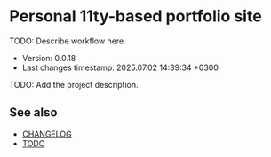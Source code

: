 <!--
@since 2024.05.04, 21:07
@changed 2024.05.04, 21:07
-->

# Personal 11ty-based portfolio site

TODO: Describe workflow here.

- Version: 0.0.18
- Last changes timestamp: 2025.07.02 14:39:34 +0300

TODO: Add the project description.

## See also

- [CHANGELOG](CHANGELOG.md)
- [TODO](TODO.md)

